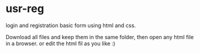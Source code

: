 # usr-reg
login and registration basic form using html and css.

Download all files and keep them in the same folder, then open any html file in a browser.
or edit the html fil as you like :)
